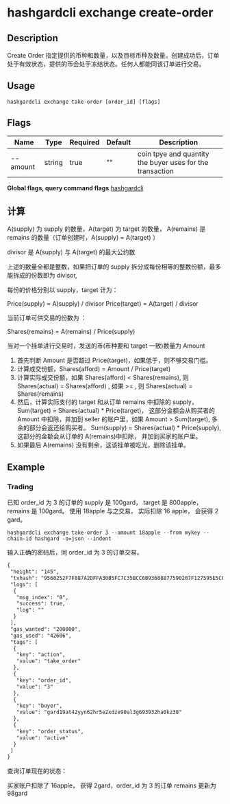 # hashgardcli exchange create-order

## Description

Create Order  指定提供的币种和数量，以及目标币种及数量。创建成功后，订单处于有效状态，提供的币会处于冻结状态。任何人都能同该订单进行交易。

## Usage

```shell
hashgardcli exchange take-order [order_id] [flags]
```

## Flags

| Name      | Type                 | Required                  | Default                     | Description           |
| --------------- | -------------------------- | ------------- | ---------------- | ------------------------------ |
| --amount     | string | true| "" | coin tpye and quantity the buyer uses for the transaction|                |
**Global flags, query command flags** [hashgardcli](../README.md)

## 计算

A(supply) 为 supply 的数量，A(target) 为 target 的数量， A(remains) 是 remains 的数量（订单创建时，A(supply) = A(target) ）

divisor 是 A(supply) 与 A(target) 的最大公约数

上述的数量全都是整数，如果把订单的 supply 拆分成每份相等的整数份额，最多能拆成的份数即为 divisor,

每份的价格分别以 supply，target 计为：

Price(supply) = A(supply) / divisor
Price(target) = A(target) / divisor

当前订单可供交易的份数为 ：

Shares(remains) = A(remains) / Price(supply)


当对一个挂单进行交易时，发送的币(币种要和 target 一致)数量为 Amount

1. 首先判断 Amount 是否超过 Price(target)，如果低于，则不够交易门槛。
2. 计算成交份额，Shares(afford) = Amount / Price(target)
3. 计算实际成交份额，如果 Shares(afford) < Shares(remains), 则 Shares(actual) = Shares(afford) , 如果 >= , 则 Shares(actual) = Shares(remains)
4. 然后，计算实际支付的 target 和从订单 remains 中扣除的 supply，Sum(target) = Shares(actual) * Price(target)，
这部分金额会从购买者的 Amount 中扣除，并加到 seller 的账户里，如果 Amount > Sum(target), 多余的部分会返还给购买者。
Sum(supply) = Shares(actual) * Price(supply), 这部分的金额会从订单的 A(remains)中扣除， 并加到买家的账户里。
5. 如果最后 A(remains) 没有剩余，这该挂单被吃光，删除该挂单。


## Example

### Trading

已知 order_id 为 3 的订单的 supply 是 100gard， target 是 800apple，remains 是 100gard。
使用 18apple 与之交易， 实际扣除 16 apple， 会获得 2 gard。

```shell
hashgardcli exchange take-order 3 --amount 18apple --from mykey --chain-id hashgard -o=json --indent
```

输入正确的密码后，同 order_id 为 3 的订单交易。

```txt
{
 "height": "145",
 "txhash": "9560252F7F887A2DFFA30B5FC7C35BCC6B93608877590207F127595E5CFE7897",
 "logs": [
  {
   "msg_index": "0",
   "success": true,
   "log": ""
  }
 ],
 "gas_wanted": "200000",
 "gas_used": "42606",
 "tags": [
  {
   "key": "action",
   "value": "take_order"
  },
  {
   "key": "order_id",
   "value": "3"
  },
  {
   "key": "buyer",
   "value": "gard19at42yyn62hr5e2xdze90al3g693932ha0kz38"
  },
  {
   "key": "order_status",
   "value": "active"
  }
 ]
}
```

查询订单现在的状态：

买家账户扣除了 16apple， 获得 2gard，order_id 为 3 的订单 remains 更新为 98gard
